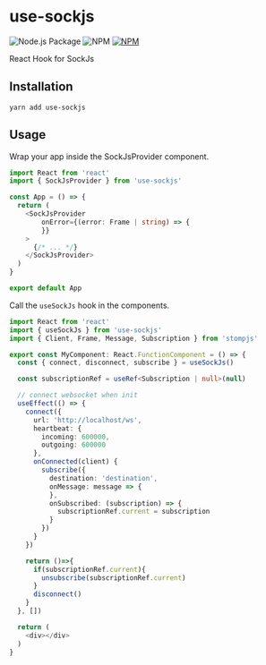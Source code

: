 # use-sockjs

![Node.js Package](https://github.com/darrenfang/use-sockjs/workflows/Node.js%20Package/badge.svg)
![NPM](https://img.shields.io/npm/l/use-sockjs)
[![NPM](https://img.shields.io/npm/v/use-sockjs)](https://www.npmjs.com/package/use-sockjs)

React Hook for SockJs

## Installation

```shell
yarn add use-sockjs
```

## Usage

Wrap your app inside the SockJsProvider component.

```typescript jsx
import React from 'react'
import { SockJsProvider } from 'use-sockjs'

const App = () => {
  return (
    <SockJsProvider
        onError={(error: Frame | string) => {
        }}
    >
      {/* ... */}
    </SockJsProvider>
  )
}

export default App
```

Call the `useSockJs` hook in the components.

```typescript jsx
import React from 'react'
import { useSockJs } from 'use-sockjs'
import { Client, Frame, Message, Subscription } from 'stompjs'

export const MyComponent: React.FunctionComponent = () => {
  const { connect, disconnect, subscribe } = useSockJs()

  const subscriptionRef = useRef<Subscription | null>(null)

  // connect websocket when init
  useEffect(() => {
    connect({
      url: 'http://localhost/ws',
      heartbeat: {
        incoming: 600000,
        outgoing: 600000
      },
      onConnected(client) {
        subscribe({
          destination: 'destination',
          onMessage: message => {
          },
          onSubscribed: (subscription) => {
            subscriptionRef.current = subscription
          }
        })
      }
    })

    return ()=>{
      if(subscriptionRef.current){
        unsubscribe(subscriptionRef.current)
      }
      disconnect()
    }
  }, [])

  return (
    <div></div>
  )
}
```
